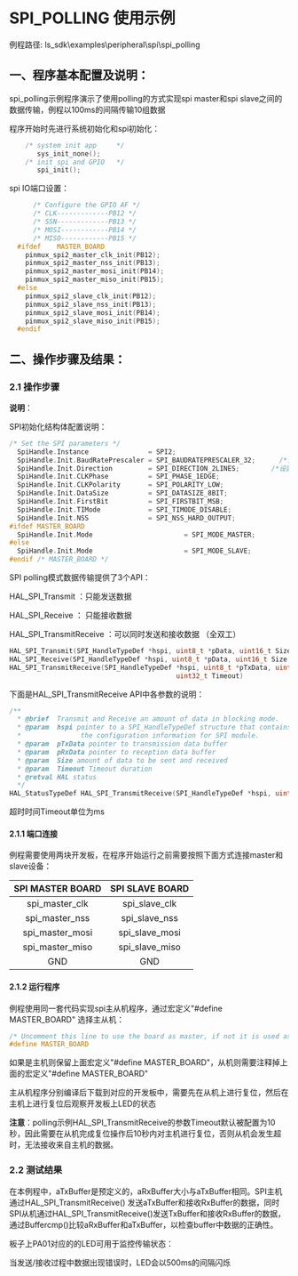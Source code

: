 # SPI_POLLING 使用示例

例程路径: ls_sdk\examples\peripheral\spi\spi_polling

## 一、程序基本配置及说明：

spi_polling示例程序演示了使用polling的方式实现spi master和spi slave之间的数据传输，例程以100ms的间隔传输10组数据

程序开始时先进行系统初始化和spi初始化：

```c
	/* system init app     */
       sys_init_none();
  	/* init spi and GPIO   */
       spi_init();
```

spi IO端口设置：

```C
      /* Configure the GPIO AF */
      /* CLK-------------PB12 */	
      /* SSN-------------PB13 */	
      /* MOSI------------PB14 */	
      /* MISO------------PB15 */	
  #ifdef 	MASTER_BOARD
    pinmux_spi2_master_clk_init(PB12);
    pinmux_spi2_master_nss_init(PB13);
    pinmux_spi2_master_mosi_init(PB14);
    pinmux_spi2_master_miso_init(PB15);
  #else
    pinmux_spi2_slave_clk_init(PB12);
    pinmux_spi2_slave_nss_init(PB13);
    pinmux_spi2_slave_mosi_init(PB14);
    pinmux_spi2_slave_miso_init(PB15);
  #endif
```

## 二、操作步骤及结果：

### 2.1 操作步骤

**说明**：

SPI初始化结构体配置说明：

```C
/* Set the SPI parameters */
  SpiHandle.Instance               = SPI2;   						          /*选择SPI Instance */
  SpiHandle.Init.BaudRatePrescaler = SPI_BAUDRATEPRESCALER_32;		/*设置时钟分频因子，fpclk/分频数=fSCK */
  SpiHandle.Init.Direction         = SPI_DIRECTION_2LINES;        /*设置SPI的单双向模式 */
  SpiHandle.Init.CLKPhase          = SPI_PHASE_1EDGE;				      /*设置时钟相位，可选奇/偶数边沿采样 */
  SpiHandle.Init.CLKPolarity       = SPI_POLARITY_LOW;				    /*设置时钟极性CPOL，可选高/低电平*/
  SpiHandle.Init.DataSize          = SPI_DATASIZE_8BIT;				    /*设置SPI的数据帧长度，可选8/16位 */
  SpiHandle.Init.FirstBit          = SPI_FIRSTBIT_MSB;				    /*设置MSB/LSB先行 */
  SpiHandle.Init.TIMode            = SPI_TIMODE_DISABLE;			    /*指定是否启用TI模式 */
  SpiHandle.Init.NSS               = SPI_NSS_HARD_OUTPUT;			    /*设置NSS引脚由SPI硬件控制还是软件控制*/
#ifdef MASTER_BOARD
  SpiHandle.Init.Mode 						= SPI_MODE_MASTER;		          /*设置SPI的主/从机模式 */
#else
  SpiHandle.Init.Mode						= SPI_MODE_SLAVE;
#endif /* MASTER_BOARD */
```

SPI polling模式数据传输提供了3个API：

HAL_SPI_Transmit ：只能发送数据

HAL_SPI_Receive ：  只能接收数据

HAL_SPI_TransmitReceive ：可以同时发送和接收数据 （全双工）

```c
HAL_SPI_Transmit(SPI_HandleTypeDef *hspi, uint8_t *pData, uint16_t Size, uint32_t Timeout)
HAL_SPI_Receive(SPI_HandleTypeDef *hspi, uint8_t *pData, uint16_t Size, uint32_t Timeout)
HAL_SPI_TransmitReceive(SPI_HandleTypeDef *hspi, uint8_t *pTxData, uint8_t *pRxData, uint16_t Size,
                                          uint32_t Timeout)

```

下面是HAL_SPI_TransmitReceive API中各参数的说明：

``` C
/**
  * @brief  Transmit and Receive an amount of data in blocking mode.
  * @param  hspi pointer to a SPI_HandleTypeDef structure that contains
  *               the configuration information for SPI module.
  * @param  pTxData pointer to transmission data buffer
  * @param  pRxData pointer to reception data buffer
  * @param  Size amount of data to be sent and received
  * @param  Timeout Timeout duration
  * @retval HAL status
  */
HAL_StatusTypeDef HAL_SPI_TransmitReceive(SPI_HandleTypeDef *hspi, uint8_t *pTxData, uint8_t *pRxData, uint16_t Size,uint32_t Timeout)

```

超时时间Timeout单位为ms

#### 2.1.1 端口连接

例程需要使用两块开发板，在程序开始运行之前需要按照下面方式连接master和slave设备：

| SPI MASTER BOARD | SPI SLAVE BOARD |
| :--------------: | :-------------: |
|  spi_master_clk  |  spi_slave_clk  |
|  spi_master_nss  |  spi_slave_nss  |
| spi_master_mosi  | spi_slave_mosi  |
| spi_master_miso  | spi_slave_miso  |
|       GND        |       GND       |

#### 2.1.2  运行程序

例程使用同一套代码实现spi主从机程序，通过宏定义"#define MASTER_BOARD" 选择主从机：

```c
/* Uncomment this line to use the board as master, if not it is used as slave */
#define MASTER_BOARD
```

 如果是主机则保留上面宏定义"#define MASTER_BOARD"，从机则需要注释掉上面的宏定义"#define MASTER_BOARD"

主从机程序分别编译后下载到对应的开发板中，需要先在从机上进行复位，然后在主机上进行复位后观察开发板上LED的状态

**注意**：polling示例HAL_SPI_TransmitReceive的参数Timeout默认被配置为10秒，因此需要在从机完成复位操作后10秒内对主机进行复位，否则从机会发生超时，无法接收来自主机的数据。

### 2.2 测试结果

在本例程中，aTxBuffer是预定义的，aRxBuffer大小与aTxBuffer相同。SPI主机通过HAL_SPI_TransmitReceive() 发送aTxBuffer和接收RxBuffer的数据，同时SPI从机通过HAL_SPI_TransmitReceive()发送TxBuffer和接收RxBuffer的数据，通过Buffercmp()比较aRxBuffer和aTxBuffer，以检查buffer中数据的正确性。 

板子上PA01对应的的LED可用于监控传输状态：

当发送/接收过程中数据出现错误时，LED会以500ms的间隔闪烁